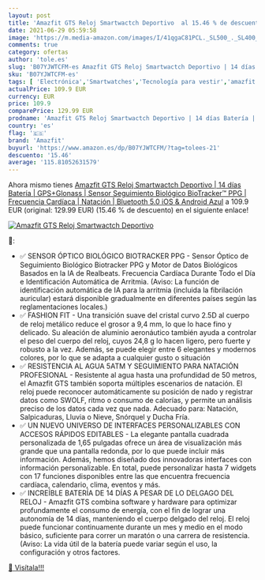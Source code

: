 ```yaml
---
layout: post
title: 'Amazfit GTS Reloj Smartwactch Deportivo  al 15.46 % de descuento'
date: 2021-06-29 05:59:58
image: 'https://m.media-amazon.com/images/I/41qgaC81PCL._SL500_._SL400_.jpg'
comments: true
category: ofertas
author: 'tole.es'
slug: 'B07YJWTCFM-es Amazfit GTS Reloj Smartwactch Deportivo | 14 días Batería...'
sku: 'B07YJWTCFM-es'
tags: [ 'Electrónica','Smartwatches','Tecnología para vestir','amazfit','android', ]
actualPrice: 109.9 EUR
currency: EUR
price: 109.9
comparePrice: 129.99 EUR
prodname: 'Amazfit GTS Reloj Smartwactch Deportivo | 14 días Batería | GPS+Glonass | Sensor Seguimiento Biológico BioTracker™ PPG | Frecuencia Cardíaca | Natación | Bluetooth 5.0  iOS & Android  Azul'
country: 'es'
flag: '🇪🇸'
brand: 'Amazfit'
buyurl: 'https://www.amazon.es/dp/B07YJWTCFM/?tag=tolees-21'
descuento: '15.46'
average: '115.81052631579'
---
```


Ahora mismo tienes [Amazfit GTS Reloj Smartwactch Deportivo | 14 días Batería | GPS+Glonass | Sensor Seguimiento Biológico BioTracker™ PPG | Frecuencia Cardíaca | Natación | Bluetooth 5.0  iOS & Android  Azul](https://www.amazon.es/dp/B07YJWTCFM/?tag=tolees-21) a 109.9 EUR (original: 129.99 EUR) (15.46 %  de descuento) en el siguiente enlace!

[![Amazfit GTS Reloj Smartwactch Deportivo ](https://m.media-amazon.com/images/I/41qgaC81PCL._SL500_._SL400_.jpg)](https://www.amazon.es/dp/B07YJWTCFM/?tag=tolees-21)

🔎:

- ✅ SENSOR ÓPTICO BIOLÓGICO BIOTRACKER PPG - Sensor Óptico de Seguimiento Biológico Biotracker PPG y Motor de Datos Biológicos Basados en la IA de Realbeats. Frecuencia Cardíaca Durante Todo el Día e Identificación Automática de Arritmia. (Aviso: La función de identificación automática de IA para la arritmia (incluida la fibrilación auricular) estará disponible gradualmente en diferentes países según las reglamentaciones locales.)
- ✅ FASHION FIT - Una transición suave del cristal curvo 2.5D al cuerpo de reloj metálico reduce el grosor a 9,4 mm, lo que lo hace fino y delicado. Su aleación de aluminio aeronáutico también ayuda a controlar el peso del cuerpo del reloj, cuyos 24,8 g lo hacen ligero, pero fuerte y robusto a la vez. Además, se puede elegir entre 6 elegantes y modernos colores, por lo que se adapta a cualquier gusto o situación
- ✅ RESISTENCIA AL AGUA 5ATM Y SEGUIMIENTO PARA NATACIÓN PROFESIONAL - Resistente al agua hasta una profundidad de 50 metros, el Amazfit GTS también soporta múltiples escenarios de natación. El reloj puede reconocer automáticamente su posición de nado y registrar datos como SWOLF, ritmo o consumo de calorías, y permite un análisis preciso de los datos cada vez que nada. Adecuado para: Natación, Salpicaduras, Lluvia o Nieve, Snórquel y Ducha Fría.
- ✅ UN NUEVO UNIVERSO DE INTERFACES PERSONALIZABLES CON ACCESOS RÁPIDOS EDITABLES - La elegante pantalla cuadrada personalizada de 1,65 pulgadas ofrece un área de visualización más grande que una pantalla redonda, por lo que puede incluir más información. Además, hemos diseñado dos innovadoras interfaces con información personalizable. En total, puede personalizar hasta 7 widgets con 17 funciones disponibles entre las que encuentra frecuencia cardíaca, calendario, clima, eventos y más.
- ✅ INCREÍBLE BATERÍA DE 14 DÍAS A PESAR DE LO DELGAGO DEL RELOJ - Amazfit GTS combina software y hardware para optimizar profundamente el consumo de energía, con el fin de lograr una autonomía de 14 días, manteniendo el cuerpo delgado del reloj. El reloj puede funcionar continuamente durante un mes y medio en el modo básico, suficiente para correr un maratón o una carrera de resistencia. (Aviso: La vida útil de la batería puede variar según el uso, la configuración y otros factores.

[🛒 Visítala!!!](https://www.amazon.es/dp/B07YJWTCFM/?tag=tolees-21)

